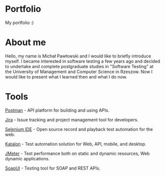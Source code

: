 # Portfolio
My portfolio :) 
# About me
Hello, my name is Michał Pawłowski and I would like to briefly introduce myself. I became interested in software testing a few years ago and decided to undertake and complete postgraduate studies in "Software Testing" at the University of Management and Computer Science in Rzeszow. Now I would like to present what I learned then and what I do now.
# Tools
[Postman](https://www.postman.com/) - API platform for building and using APIs.

[Jira](https://www.atlassian.com/pl/software/jira) - Issue tracking and project management tool for developers.

[Selenium IDE](https://chrome.google.com/webstore/detail/selenium-ide/mooikfkahbdckldjjndioackbalphokd) - Open source record and playback test automation for the web.

[Katalon](https://katalon.com/) - Test automation solution for Web, API, mobile, and desktop.

[JMeter](https://jmeter.apache.org/) - Test performance both on static and dynamic resources, Web dynamic applications.

[SoapUI](https://www.soapui.org/) - Testing tool for SOAP and REST APIs.
